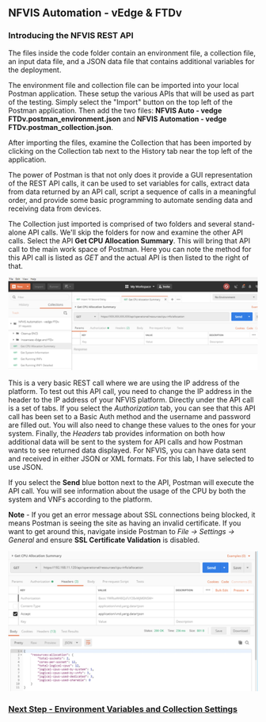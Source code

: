## NFVIS Automation - vEdge & FTDv

### Introducing the NFVIS REST API 

The files inside the code folder contain an environment file, a collection file,
an input data file, and a JSON data file that contains additional variables for the deployment.

The environment file and collection file can be imported into your local Postman
application.  These setup the various APIs that will be used as part of the testing.  Simply select the "Import" button on the top left of the Postman application.  Then add the two files: **NFVIS Auto - vedge FTDv.postman_environment.json** and **NFVIS Automation - vedge FTDv.postman_collection.json**.

After importing the files, examine the Collection that has been imported by clicking on the Collection tab next to the History tab near the top left of the application.  

The power of Postman is that not only does it provide a GUI representation of the REST API calls, it can be used to set variables for calls, extract data from data returned by an API call, script a sequence of calls in a meaningful order, and provide some basic programming to automate sending data and receiving data from devices.  

The Collection just imported is comprised of two folders and several stand-alone API calls.  We'll skip the folders for now and examine the other API calls.  Select the API **Get CPU Allocation Summary**.  This will bring that API call to the main work space of Postman.  Here you can note the method for this API call is listed as *GET* and the actual API is then listed to the right of that.

![alt text](../images/Postman_Get_CPU_Summary.png)

This is a very basic REST call where we are using the IP address of the platform.  To test out this API call, you need to change the IP address in the header to the IP address of your NFVIS platform.  Directly under the API call is a set of tabs.  If you select the *Authorization* tab, you can see that this API call has been set to a Basic Auth method and the username and password are filled out.  You will also need to change these values to the ones for your system.  Finally, the *Headers* tab provides information on both how additional data will be sent to the system for API calls and how Postman wants to see returned data displayed.  For NFVIS, you can have data sent and received in either JSON or XML formats.  For this lab, I have selected to use JSON.  

If you select the **Send** blue botton next to the API, Postman will execute the API call.  You will see information about the usage of the CPU by both the system and VNFs according to the platform. 

**Note** - If you get an error message about SSL connections being blocked, it means Postman is seeing the site as having an invalid certificate.  If you want to get around this, navigate inside Postman to *File -> Settings -> General* and ensure **SSL Certificate Validation** is disabled.  

![alt text](../images/Postman_Get_CPU_Return.png)


### [Next Step - Environment Variables and Collection Settings](Module2.md)
